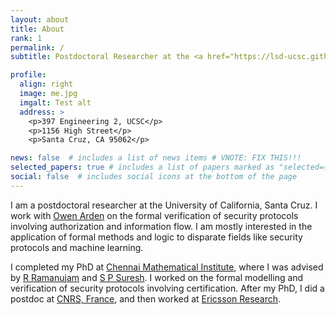 ```yaml
---
layout: about
title: About
rank: 1
permalink: /
subtitle: Postdoctoral Researcher at the <a href="https://lsd-ucsc.github.io" target="_blank">LSD Lab</a> at <a href="https://www.ucsc.edu" target="_blank">UC Santa Cruz</a>.

profile:
  align: right
  image: me.jpg
  imgalt: Test alt
  address: >
    <p>397 Engineering 2, UCSC</p>
    <p>1156 High Street</p>
    <p>Santa Cruz, CA 95062</p>

news: false  # includes a list of news items # VNOTE: FIX THIS!!!
selected_papers: true # includes a list of papers marked as "selected={true}"
social: false  # includes social icons at the bottom of the page
---
```


I am a postdoctoral researcher at the University of California, Santa Cruz. I work with <a href="https://owenarden.github.io/home" target="_blank">Owen Arden</a> on the formal verification of security protocols involving authorization and information flow. I am mostly interested in the application of formal methods and logic to disparate fields like security protocols and machine learning.

I completed my PhD at <a href="https://www.cmi.ac.in" target="_blank">Chennai Mathematical Institute</a>, where I was advised by <a href="https://www.imsc.res.in/~jam/" target="_blank">R Ramanujam</a> and <a href="https://www.cmi.ac.in/~spsuresh" target="_blank">S P Suresh</a>. I worked on the formal modelling and verification of security protocols involving certification. After my PhD, I did a postdoc at <a href="https://www.cnrs.fr" target="_blank">CNRS, France</a>, and then worked at <a href="https://www.ericsson.com/en/careers/research" target="_blank">Ericsson Research</a>.


<!-- Put your address / P.O. box / other info right below your picture. You can also disable any these elements by editing `profile` property of the YAML header of your `_pages/about.md`. Edit `_bibliography/papers.bib` and Jekyll will render your [publications page](/al-folio/publications/) automatically. -->

<!-- Link to your social media connections, too. This theme is set up to use [Font Awesome icons](http://fortawesome.github.io/Font-Awesome/) and [Academicons](https://jpswalsh.github.io/academicons/), like the ones below. Add your Facebook, Twitter, LinkedIn, Google Scholar, or just disable all of them. -->
